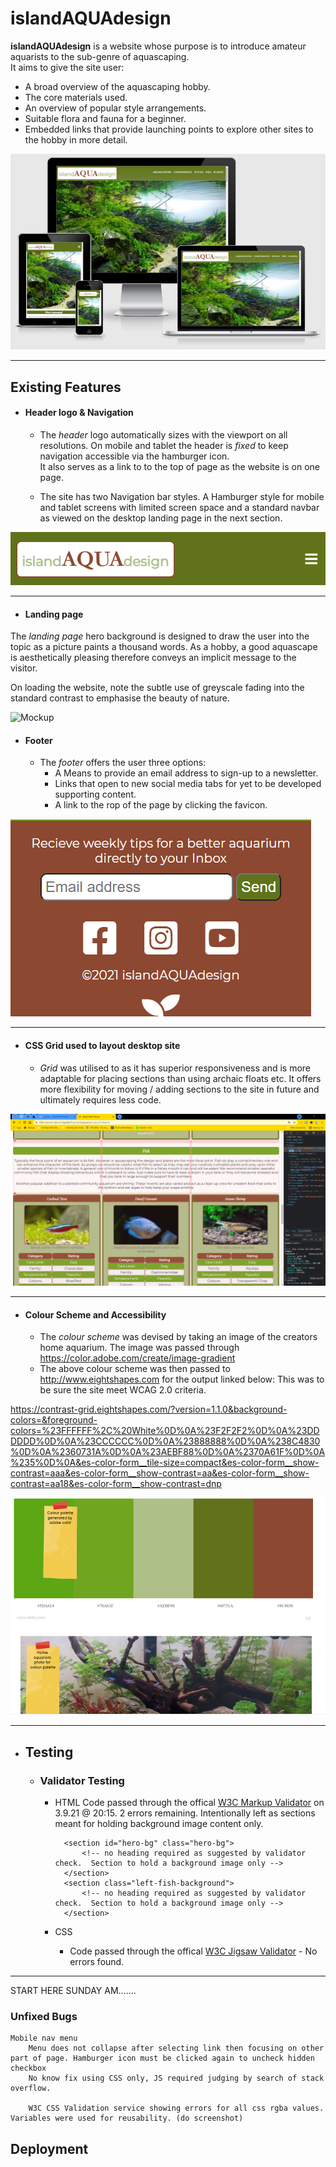 # **islandAQUAdesign**
**islandAQUAdesign** is a website whose purpose is to introduce amateur aquarists to the sub-genre of aquascaping.  
It aims to give the site user: 
- A broad overview of the aquascaping hobby. 
- The core materials used.
- An overview of popular style arrangements.  
- Suitable flora and fauna for a beginner.
- Embedded links that provide launching points to explore other sites to the hobby in more detail.

![Mockup](/assets/images/website_mockup.PNG "Website preview at different resolutions") 

***

## **Existing Features**
- #### **Header logo & Navigation**
    - The *header* logo automatically sizes with the viewport on all resolutions.
    On mobile and tablet the header is *fixed* to keep navigation accessible via the hamburger icon.  
    It also serves as a link to to the top of page as the website is on one page.

    - The site has two Navigation bar styles.  A Hamburger style for mobile and tablet screens with limited screen space and a standard navbar as viewed on the desktop landing page in the next section.

![Mockup](/assets/images/mobile_tablet_nav.PNG "Preview of header/nav with logo at mobile/tablet resolutions")

***

- #### **Landing page**
The *landing page* hero background is designed to draw the user into the topic as a picture paints a thousand words.
As a hobby, a good aquascape is aesthetically pleasing therefore conveys an implicit message to the visitor.

On loading the website, note the subtle use of greyscale fading into the standard contrast to emphasise the beauty of nature.

![Mockup](/assets/images/landing_page.PNG "Website landing page and preview of header/nav at desktop resolution") 

- #### **Footer**
    - The *footer* offers the user three options:
        - A Means to provide an email address to sign-up to a newsletter.
        - Links that open to new social media tabs for yet to be developed supporting content.
        - A link to the rop of the page by clicking the favicon.

![Mockup](/assets/images/footer_img.PNG "Footer section") 

***

- #### **CSS Grid used to layout desktop site**
    - *Grid* was utilised to as it has superior responsiveness and is more adaptable for placing sections than using archaic floats etc.
      It offers more flexibility for moving / adding sections to the site in future and ultimately requires less code.

![Mockup](/assets/images/grid_view_chrome_dev_tools.PNG "Image of Grid view enabled using Google Chrome developer Tools section")

***

- #### **Colour Scheme and Accessibility**
    - The *colour scheme* was devised by taking an image of the creators home aquarium.
    The image was passed through <https://color.adobe.com/create/image-gradient>
    - The above colour scheme was then passed to <http://www.eightshapes.com> for the output linked below:
    This was to be sure the site meet WCAG 2.0 criteria.

 <https://contrast-grid.eightshapes.com/?version=1.1.0&background-colors=&foreground-colors=%23FFFFFF%2C%20White%0D%0A%23F2F2F2%0D%0A%23DDDDDD%0D%0A%23CCCCCC%0D%0A%23888888%0D%0A%238C4830%0D%0A%2360731A%0D%0A%23AEBF88%0D%0A%2370A61F%0D%0A%235%0D%0A&es-color-form__tile-size=compact&es-color-form__show-contrast=aaa&es-color-form__show-contrast=aa&es-color-form__show-contrast=aa18&es-color-form__show-contrast=dnp>

![Mockup](/assets/images/colour_scheme_genetated_from_home_aquarium.PNG "Website landing page")

***


- ## **Testing**
    - ### **Validator Testing**
        - HTML
        Code passed through the offical [W3C Markup Validator](https://validator.w3.org/) on 3.9.21 @ 20:15. 2 errors remaining.  Intentionally left as sections meant for holding background image content only.

                <section id="hero-bg" class="hero-bg">
                    <!-- no heading required as suggested by validator check.  Section to hold a background image only -->
                </section>
                <section class="left-fish-background">
                    <!-- no heading required as suggested by validator check.  Section to hold a background image only -->
                </section>

        - CSS
            - Code passed through the offical [W3C Jigsaw Validator](https://jigsaw.w3.org/css-validator/validator) - No errors found.

***
START HERE SUNDAY AM.......
### Unfixed Bugs
    Mobile nav menu
        Menu does not collapse after selecting link then focusing on other part of page. Hamburger icon must be clicked again to uncheck hidden checkbox
        No know fix using CSS only, JS required judging by search of stack overflow.

        W3C CSS Validation service showing errors for all css rgba values.  Variables were used for reusability. (do screenshot)

## Deployment